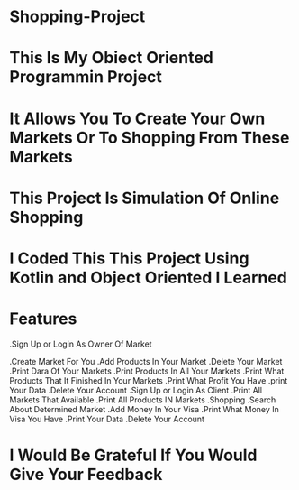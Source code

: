 # Shopping-Project
# This Is My Obiect Oriented Programmin Project
# It Allows You To Create Your Own Markets Or To Shopping From These Markets
# This Project Is Simulation Of Online Shopping
# I Coded This This Project Using Kotlin and Object Oriented I Learned
# Features
.Sign Up or Login As Owner Of Market

.Create Market For You
.Add Products In Your Market
.Delete Your Market
.Print Dara Of Your Markets
.Print Products In All Your Markets
.Print What Products That It Finished In Your Markets
.Print What Profit You Have
.print Your Data
.Delete Your Account
.Sign Up or Login As Client
.Print All Markets That Available
.Print All Products IN Markets
.Shopping
.Search About Determined Market
.Add Money In Your Visa
.Print What Money In Visa You Have
.Print Your Data
.Delete Your Account
# I Would Be Grateful If You Would Give Your Feedback
